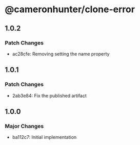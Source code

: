 # @cameronhunter/clone-error

## 1.0.2

### Patch Changes

-   ac28cfe: Removing setting the name property

## 1.0.1

### Patch Changes

-   2ab3e84: Fix the published artifact

## 1.0.0

### Major Changes

-   ba112c7: Initial implementation
